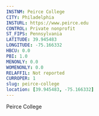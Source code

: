 ```yaml
---
INSTNM: Peirce College
CITY: Philadelphia
INSTURL: https://www.peirce.edu
CONTROL: Private nonprofit
ST_FIPS: Pennsylvania
LATITUDE: 39.945483
LONGITUDE: -75.166332
HBCU: 0.0
PBI: 1.0
MENONLY: 0.0
WOMENONLY: 0.0
RELAFFIL: Not reported
CURROPER: 1
slug: peirce-college
location: [39.945483, -75.166332]
---
```

Peirce College
